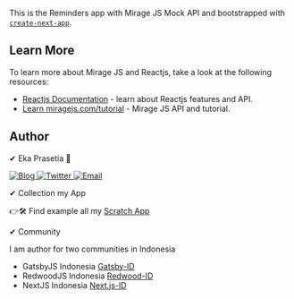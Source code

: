 This is the Reminders app with Mirage JS Mock API and bootstrapped with [`create-next-app`](https://github.com/vercel/next.js/tree/canary/packages/create-next-app).

## Learn More

To learn more about Mirage JS and Reactjs, take a look at the following resources:

- [Reactjs Documentation](https://reactjs.org/) - learn about Reactjs features and API.
- [Learn miragejs.com/tutorial](https://miragejs.com/tutorial/) - Mirage JS API and tutorial.

## Author

✔ Eka Prasetia 🤵

<a href="https://www.ekaprasetia.com/">
  <img src="https://img.shields.io/badge/Writer-Blog-orange" alt="Blog" />
</a>

<a href="https://twitter.com/dannyeka">
  <img src="https://img.shields.io/badge/Tweet-Twitter-blue" alt="Twitter" />
</a>

<a href="mailto:ekaone3033@gmail.com">
  <img src="https://img.shields.io/badge/Email-ekaone3033@gmail.com-yellow" alt="Email" />
</a>

✔ Collection my App

👉🛠 Find example all my [Scratch App](https://github.com/ekaone)

✔ Community

I am author for two communities in Indonesia

- GatsbyJS Indonesia [Gatsby-ID](https://gatsbyjs.id)
- RedwoodJS Indonesia [Redwood-ID](https://redwoodjs.id)
- NextJS Indonesia [Next.js-ID](https://github.com/NextJS-Indonesia)
